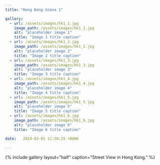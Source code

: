 ```yaml
---
title: "Hong Kong Scene 1"

gallery:
  - url: /assets/images/hk1_1.jpg
    image_path: /assets/images/hk1_1.jpg
    alt: "placeholder image 1"
    title: "Image 1 title caption"
  - url: /assets/images/hk1_2.jpg
    image_path: /assets/images/hk1_2.jpg
    alt: "placeholder image 2"
    title: "Image 2 title caption"
  - url: /assets/images/hk1_3.jpg
    image_path: /assets/images/hk1_3.jpg
    alt: "placeholder image 3"
    title: "Image 3 title caption"
  - url: /assets/images/hk1_4.jpg
    image_path: /assets/images/hk1_4.jpg
    alt: "placeholder image 4"
    title: "Image 4 title caption"
  - url: /assets/images/hk1_5.jpg
    image_path: /assets/images/hk1_5.jpg
    alt: "placeholder image 5"
    title: "Image 5 title caption"
  - url: /assets/images/hk1_6.jpg
    image_path: /assets/images/hk1_6.jpg
    alt: "placeholder image 6"
    title: "Image 6 title caption"

date:   2024-03-01 11:50:25 +0800
  
---
```



{% include gallery layout="half" caption="Street View in Hong Kong." %}


